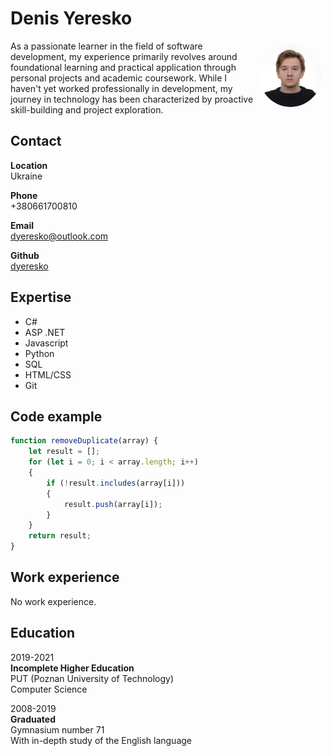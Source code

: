 # Denis Yeresko
<img style="float:right;border-radius:50%;width:100px;padding:6px" src="my-photo.png" />
As a passionate learner in the field of software development, my
experience primarily revolves around foundational learning and
practical application through personal projects and academic
coursework. While I haven't yet worked professionally in
development, my journey in technology has been characterized
by proactive skill-building and project exploration.

## Contact
**Location**\
Ukraine

**Phone**\
+380661700810

**Email**\
dyeresko@outlook.com

**Github**\
[dyeresko](https://github.com/dyeresko)

## Expertise
- C#
- ASP .NET
- Javascript
- Python
- SQL
- HTML/CSS
- Git

## Code example

```js
function removeDuplicate(array) {
    let result = [];
    for (let i = 0; i < array.length; i++)
    {
        if (!result.includes(array[i]))
        {
            result.push(array[i]);
        }
    }
    return result;
}
```

## Work experience
No work experience.

## Education
2019-2021\
**Incomplete Higher Education**\
PUT (Poznan University of Technology)\
Computer Science

2008-2019\
**Graduated**\
Gymnasium number 71\
With in-depth
study of the English language
